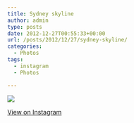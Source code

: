 ```yaml
---
title: Sydney skyline
author: admin
type: posts
date: 2012-12-27T00:55:33+00:00
url: /posts/2012/12/27/sydney-skyline/
categories:
  - Photos
tags:
  - instagram
  - Photos

---
```

![][1]

<p class="view-instagram">
  <a href="http://instagr.am/p/TuHoDCKlvz/">View on Instagram</a>
</p>

 [1]: https://lobban.org/wordpress//HLIC/2594763126bb64c215bc5162a46a5e32.jpg